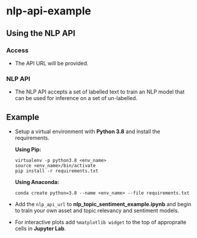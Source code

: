 # nlp-api-example

## Using the NLP API
### Access
- The API URL will be provided.

### NLP API
- The NLP API accepts a set of labelled text to train an NLP model that can be used for inference on a set of un-labelled.
  
## Example
- Setup a virtual environment with **Python 3.8** and install the requirements.

    **Using Pip:**
    ```
    virtualenv -p python3.8 <env_name>
    source <env_name>/bin/activate
    pip install -r requirements.txt
    ```
    **Using Anaconda:**
    ```
    conda create python=3.8 --name <env_name> --file requirements.txt
    ```

- Add the `nlp_api_url` to **nlp_topic_sentiment_example.ipynb** and begin to train your own asset and topic relevancy and sentiment models.

- For interactive plots add ```%matplotlib widget``` to the top of appropraite cells in **Jupyter Lab**.
